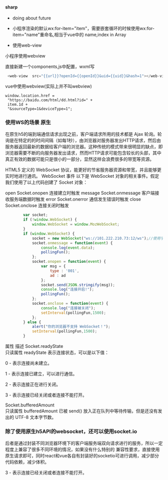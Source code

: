 #### sharp 

* doing about future

* 小程序渲染的默认wx:for-item="item"，需要嵌套循环的时候使用wx:for-item="name"重命名,相当于vue中的 name,index in Array

* 使用web-view

小程序使用webview

直接新建一个components,js中配置，wxml写
```js
 <web-view  src="{{url}}?openId={{openId}}&uid={{uid}}&hash=1"></web-view>
 ```
 
 vue中使用webview(实际上并不叫webview)
 ```
 window.location.href =
  "https://baidu.com/html/dd.html?id=" +
  item.1d +
  "&sourceType=1&deviceType=1";
  ```
 
 ### 使用WS的场景 原生
在原生h5的端到端通信请求出现之前，客户端请求所用的技术都是 Ajax 轮询。轮询是在特定的的时间间隔（如每1秒），由浏览器对服务器发出HTTP请求，然后由服务器返回最新的数据给客户端的浏览器。这种传统的模式带来很明显的缺点，即浏览器需要不断的向服务器发出请求，然而HTTP请求可能包含较长的头部，其中真正有效的数据可能只是很小的一部分，显然这样会浪费很多的带宽等资源。

HTML5 定义的 WebSocket 协议，能更好的节省服务器资源和带宽，并且能够更实时地进行通讯。
WebSocket 事件
以下是 WebSocket 对象的相关事件。假定我们使用了以上代码创建了 Socket 对象：

open	Socket.onopen	连接建立时触发
message	Socket.onmessage	客户端接收服务端数据时触发
error	Socket.onerror	通信发生错误时触发
close	Socket.onclose	连接关闭时触发
```js
        var socket;
        if (!window.WebSocket) {
            window.WebSocket = window.MozWebSocket;
        }
        if (window.WebSocket) {
            socket = new WebSocket("ws://101.222.210.73:12/ws");//使用字符串拼接${this.requestUrl}
            socket.onmessage = function(event) {
                console.log(event.data);
                pollingFun();
            };
            socket.onopen = function(event) {
                var msg = {
                    type : '001',
                    ad : ad
                };
                socket.send(JSON.stringify(msg));
                console.log("连接开启!");
                pollingFun();
            };
            socket.onclose = function(event) {
                console.log("连接被关闭");
                setInterval(pollingFun,1500);
            };
        } else {
            alert("你的浏览器不支持 WebSocket！");
            setInterval(pollingFun,1500);
        }
```

属性	描述
Socket.readyState	
只读属性 readyState 表示连接状态，可以是以下值：

0 - 表示连接尚未建立。

1 - 表示连接已建立，可以进行通信。

2 - 表示连接正在进行关闭。

3 - 表示连接已经关闭或者连接不能打开。

Socket.bufferedAmount	
只读属性 bufferedAmount 已被 send() 放入正在队列中等待传输，但是还没有发出的 UTF-8 文本字节数。

### 除了使用原生h5API的websocket，还可以使用socket.io

后者是通过封装不同浏览器环境下的客户端服务端双向请求进行的服务，所以一定程度上兼容了很多不同环境的情况，如果没有什么特别的
兼容性要求，直接使用原生请求即可，同时react和vue各自有封装好的socketio可进行调用，减少部分代码依赖，减少体积。

3 - 表示连接已经关闭或者连接不能打开。

### 
